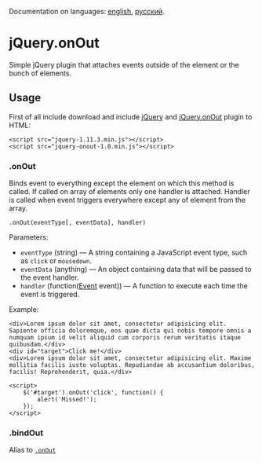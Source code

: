 Documentation on languages: [english](README.md), [русский](README-RU.md).

# jQuery.onOut

Simple jQuery plugin that attaches events outside of the element or the bunch of elements.

## Usage

First of all include download and include [jQuery](http://jquery.com/download/) and [jQuery.onOut](https://github.com/FinesseRus/jQuery.onOut/archive/master.zip) plugin to HTML:

	<script src="jquery-1.11.3.min.js"></script>
	<script src="jquery-onout-1.0.min.js"></script>

### .onOut

Binds event to everything except the element on which this method is called. 
If called on array of elements only one handler is attached. Handler is called when event triggers everywhere except any of element from the array.

	.onOut(eventType[, eventData], handler)

Parameters:
* `eventType` (string) — A string containing a JavaScript event type, such as `click` or `mousedown`.
* `eventData` (anything) — An object containing data that will be passed to the event handler.
* `handler` (function([Event](http://api.jquery.com/Types/#Event) event)) — A function to execute each time the event is triggered.

Example:

	<div>Lorem ipsum dolor sit amet, consectetur adipisicing elit. Sapiente officia doloremque, eos quae dicta qui nobis tempore omnis a numquam ipsum id velit aliquid cum corporis rerum veritatis itaque quibusdam.</div>
	<div id="target">Click me!</div>
	<div>Lorem ipsum dolor sit amet, consectetur adipisicing elit. Maxime mollitia facilis iusto voluptas. Repudiandae ab accusantium doloribus, facilis! Reprehenderit, quia.</div>

	<script>
		$('#target').onOut('click', function() {
			alert('Missed!');
		});
	</script>

### .bindOut

Alias to [`.onOut`](#.onOut)